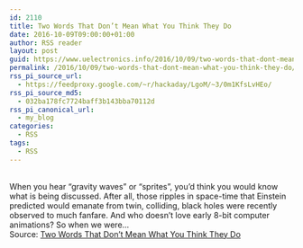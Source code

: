 ```yaml
---
id: 2110
title: Two Words That Don’t Mean What You Think They Do
date: 2016-10-09T09:00:00+01:00
author: RSS reader
layout: post
guid: https://www.uelectronics.info/2016/10/09/two-words-that-dont-mean-what-you-think-they-do/
permalink: /2016/10/09/two-words-that-dont-mean-what-you-think-they-do/
rss_pi_source_url:
  - https://feedproxy.google.com/~r/hackaday/LgoM/~3/0m1KfsLvHEo/
rss_pi_source_md5:
  - 032ba178fc7724baff3b143bba70112d
rss_pi_canonical_url:
  - my_blog
categories:
  - RSS
tags:
  - RSS
---
```

&#013;  
When you hear “gravity waves” or “sprites”, you’d think you would know what is being discussed. After all, those ripples in space-time that Einstein predicted would emanate from twin, colliding, black holes were recently observed to much fanfare. And who doesn’t love early 8-bit computer animations? So when we were…&#013;  
Source: <a href="https://feedproxy.google.com/~r/hackaday/LgoM/~3/0m1KfsLvHEo/" target="_blank">Two Words That Don’t Mean What You Think They Do</a>